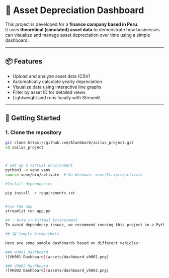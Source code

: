 # 💼 Asset Depreciation Dashboard

This project is developed for a **finance company based in Peru**.  
It uses **theoretical (simulated) asset data** to demonstrate how businesses can visualize and manage asset depreciation over time using a simple dashboard.

---

## 📦 Features

- Upload and analyze asset data (CSV)
- Automatically calculate yearly depreciation
- Visualize data using interactive line graphs
- Filter by asset ID for detailed views
- Lightweight and runs locally with Streamlit

---

## 🚀 Getting Started

### 1. Clone the repository

```bash
git clone https://github.com/Alonbbar6/zoilas_project.git
cd zoilas_project



# Set up a virtual environment
python3 -m venv venv
source venv/bin/activate  # On Windows: venv\Scripts\activate

#Install dependencies

pip install -r requirements.txt


#run the app
streamlit run app.py

## 💡 Note on Virtual Environment
To avoid dependency issues, we recommend running this project in a Python virtual environment.

## 🖼️ Sample Screenshots

Here are some sample dashboards based on different vehicles:

### VH001 Dashboard
![VH001 Dashboard](assets/dashboard_vh001.png)

### VH002 Dashboard
![VH002 Dashboard](assets/dashboard_vh003.png)